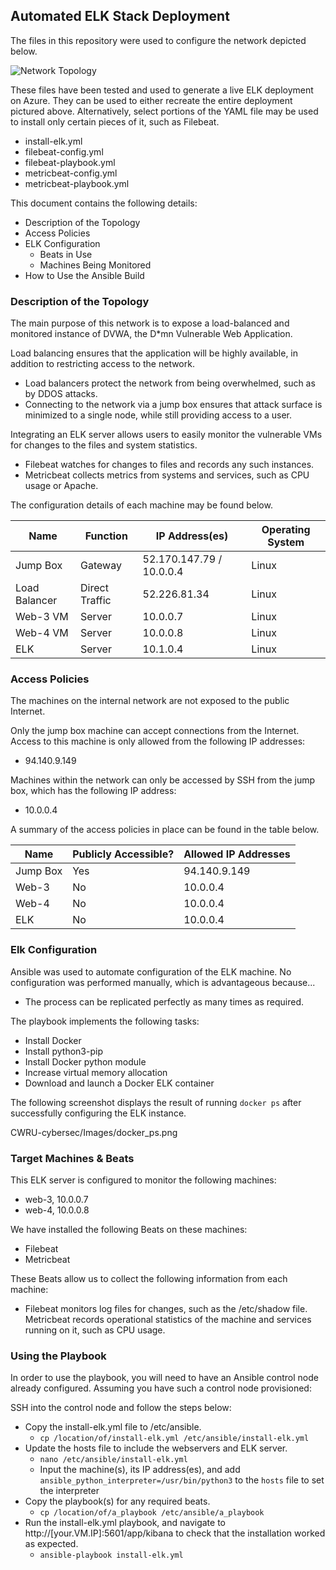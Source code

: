 ## Automated ELK Stack Deployment

The files in this repository were used to configure the network depicted below.

![Network Topology](https://github.com/thunder-katz/CWRU-cybersec-13-ELK-Stack/blob/main/Diagrams/Network_Diagram.png)

These files have been tested and used to generate a live ELK deployment on Azure. They can be used to either recreate the entire deployment pictured above. 
Alternatively, select portions of the YAML file may be used to install only certain pieces of it, such as Filebeat.

  - install-elk.yml
  - filebeat-config.yml
  - filebeat-playbook.yml
  - metricbeat-config.yml
  - metricbeat-playbook.yml

This document contains the following details:
- Description of the Topology
- Access Policies
- ELK Configuration
  - Beats in Use
  - Machines Being Monitored
- How to Use the Ansible Build


### Description of the Topology

The main purpose of this network is to expose a load-balanced and monitored instance of DVWA, the D*mn Vulnerable Web Application.

Load balancing ensures that the application will be highly available, in addition to restricting access to the network.
- Load balancers protect the network from being overwhelmed, such as by DDOS attacks.  
- Connecting to the network via a jump box ensures that attack surface is minimized to a single node, while still providing access to a user.

Integrating an ELK server allows users to easily monitor the vulnerable VMs for changes to the files and system statistics.
- Filebeat watches for changes to files and records any such instances.
- Metricbeat collects metrics from systems and services, such as CPU usage or Apache.  

The configuration details of each machine may be found below.

| Name          | Function       | IP Address(es)           | Operating System |
|---------------|----------------|--------------------------|------------------|
| Jump Box      | Gateway        | 52.170.147.79 / 10.0.0.4 | Linux            |
| Load Balancer | Direct Traffic | 52.226.81.34             | Linux            |
| Web-3 VM      | Server         | 10.0.0.7                 | Linux            |
| Web-4 VM      | Server         | 10.0.0.8                 | Linux            |
| ELK           | Server         | 10.1.0.4                 | Linux            |

### Access Policies

The machines on the internal network are not exposed to the public Internet. 

Only the jump box machine can accept connections from the Internet. Access to this machine is only allowed from the following IP addresses:
- 94.140.9.149

Machines within the network can only be accessed by SSH from the jump box, which has the following IP address:
- 10.0.0.4

A summary of the access policies in place can be found in the table below.

| Name     | Publicly Accessible? | Allowed IP Addresses |
|----------|----------------------|----------------------|
| Jump Box | Yes                  | 94.140.9.149         |
| Web-3    | No                   | 10.0.0.4             |
| Web-4    | No                   | 10.0.0.4             |
| ELK      | No                   | 10.0.0.4             |

### Elk Configuration

Ansible was used to automate configuration of the ELK machine. No configuration was performed manually, which is advantageous because...
- The process can be replicated perfectly as many times as required.

The playbook implements the following tasks:
- Install Docker
- Install python3-pip
- Install Docker python module
- Increase virtual memory allocation
- Download and launch a Docker ELK container

The following screenshot displays the result of running `docker ps` after successfully configuring the ELK instance.

CWRU-cybersec/Images/docker_ps.png

### Target Machines & Beats
This ELK server is configured to monitor the following machines:
- web-3, 10.0.0.7
- web-4, 10.0.0.8

We have installed the following Beats on these machines:
- Filebeat
- Metricbeat

These Beats allow us to collect the following information from each machine:
- Filebeat monitors log files for changes, such as the /etc/shadow file.  Metricbeat records operational statistics of the machine and services running on it, such as CPU usage.  

### Using the Playbook
In order to use the playbook, you will need to have an Ansible control node already configured. Assuming you have such a control node provisioned: 

SSH into the control node and follow the steps below:
- Copy the install-elk.yml file to /etc/ansible.
	- `cp /location/of/install-elk.yml /etc/ansible/install-elk.yml`
- Update the hosts file to include the webservers and ELK server.
	- `nano /etc/ansible/install-elk.yml`
	- Input the machine(s), its IP address(es), and add `ansible_python_interpreter=/usr/bin/python3` to the `hosts` file to set the interpreter
- Copy the playbook(s) for any required beats.
	- `cp /location/of/a_playbook /etc/ansible/a_playbook`
- Run the install-elk.yml playbook, and navigate to http://[your.VM.IP]:5601/app/kibana to check that the installation worked as expected.
	- `ansible-playbook install-elk.yml`
